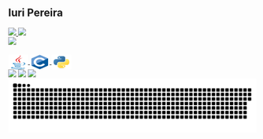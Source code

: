 ## Iuri Pereira
 <div align="center" style="display: flex">
  <a href="https://github.com/luishresende">
  <img height="180em" src="https://github-readme-stats.vercel.app/api?username=iuriapereira&show_icons=true&theme=material-palenight&include_all_commits=true&count_private=true"/>
  <img height="180em" src="https://github-readme-stats.vercel.app/api/top-langs/?username=iuriapereira&layout=compact&langs_count=16&theme=material-palenight"/>
</div>

<div>
  <a href="https://github.com/iuriapereira">
  <img height="180em" src="https://github-readme-stats.vercel.app/api/pin/?username=iuriapereira&repo=codemarket&theme=material-palenight"/>
</div>
   
<div style="display: flex, flex-direction: row"><br>
  <img align="center" alt="Iuri-Java" height="30" width="40" src="https://raw.githubusercontent.com/devicons/devicon/master/icons/java/java-original.svg">
  <img align="center" alt="Iuri-C" height="30" width="40" src="https://raw.githubusercontent.com/devicons/devicon/master/icons/c/c-original.svg">
  <img align="center" alt="Iuri-Python" height="30" width="40" src="https://raw.githubusercontent.com/devicons/devicon/master/icons/python/python-original.svg">
</div>
 
<div> 
  <a href="https://www.linkedin.com/in/iuri-almeida-pereira/" target="_blank"><img src="https://img.shields.io/badge/-LinkedIn-%230077B5?style=for-the-badge&logo=linkedin&logoColor=white" target="_blank"></a>
  <a href = "mailto:iuri.cm1997@hotmail.com"><img src="https://img.shields.io/badge/-Gmail-%23333?style=for-the-badge&logo=gmail&logoColor=white" target="_blank"></a>
  <a href="https://instagram.com/iuriapereira" target="_blank"><img src="https://img.shields.io/badge/-Instagram-%23E4405F?style=for-the-badge&logo=instagram&logoColor=white" target="_blank"></a>
</div>

 <picture>
  <source media="(prefers-color-scheme: dark)" srcset="https://raw.githubusercontent.com/luishresende/luishresende/output/github-contribution-grid-snake-dark.svg">
  <source media="(prefers-color-scheme: light)" srcset="https://raw.githubusercontent.com/luishresende/luishresende/output/github-contribution-grid-snake.svg">
  <img alt="snake animation" src="https://raw.githubusercontent.com/luishresende/luishresende/output/github-contribution-grid-snake.svg">
</picture>
